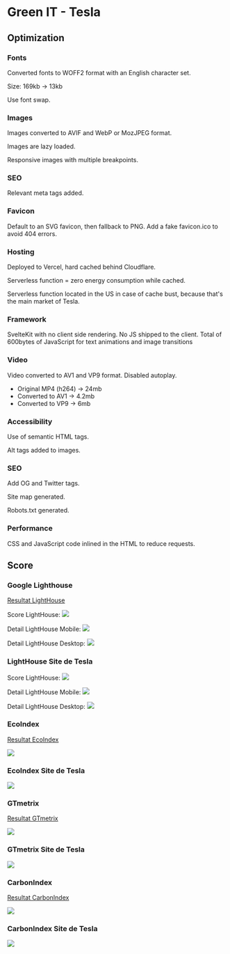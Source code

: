 # Green IT - Tesla

## Optimization

### Fonts

Converted fonts to WOFF2 format with an English character set.

Size: 169kb -> 13kb

Use font swap.

### Images

Images converted to AVIF and WebP or MozJPEG format.

Images are lazy loaded.

Responsive images with multiple breakpoints.

### SEO

Relevant meta tags added.

### Favicon

Default to an SVG favicon, then fallback to PNG.
Add a fake favicon.ico to avoid 404 errors.

### Hosting

Deployed to Vercel, hard cached behind Cloudflare.

Serverless function = zero energy consumption while cached.

Serverless function located in the US in case of cache bust, because that's the main market of Tesla.

### Framework

SvelteKit with no client side rendering.
No JS shipped to the client.
Total of 600bytes of JavaScript for text animations and image transitions

### Video

Video converted to AV1 and VP9 format. Disabled autoplay.

- Original MP4 (h264) -> 24mb
- Converted to AV1 -> 4.2mb
- Converted to VP9 -> 6mb

### Accessibility

Use of semantic HTML tags.

Alt tags added to images.

### SEO

Add OG and Twitter tags.

Site map generated.

Robots.txt generated.

### Performance

CSS and JavaScript code inlined in the HTML to reduce requests.

## Score

### Google Lighthouse

[Resultat LightHouse](https://pagespeed.web.dev/analysis/https-tesla-birdi-ng/vjt4de451h?form_factor=mobile)

Score LightHouse:
![](images/lighthouse-summary.jpg)

Detail LightHouse Mobile:
![](images/lighthouse-detail-mobile.jpg)

Detail LightHouse Desktop:
![](images/lighthouse-detail-desktop.jpg)

### LightHouse Site de Tesla

Score LightHouse:
![](images/lighthouse-summary-og.jpg)

Detail LightHouse Mobile:
![](images/lighthouse-detail-mobile-og.jpg)

Detail LightHouse Desktop:
![](images/lighthouse-detail-desktop-og.jpg)

### EcoIndex

[Resultat EcoIndex](https://www.ecoindex.fr/resultat/?id=d7e45269-2189-4324-8eaf-70bce2cbd42c)

![](images/ecoindex.jpg)

### EcoIndex Site de Tesla

![](images/ecoindex-og.jpg)

### GTmetrix

[Resultat GTmetrix](https://gtmetrix.com/reports/tesla.birdi.ng/K6IWX6jP/)

![](images/gtmetrix.jpg)

### GTmetrix Site de Tesla

![](images/gtmetrix-og.jpg)

### CarbonIndex

[Resultat CarbonIndex](https://www.websitecarbon.com/website/tesla-birdi-ng/)

![](images/carbonindex.jpg)

### CarbonIndex Site de Tesla

![](images/carbonindex-og.jpg)
